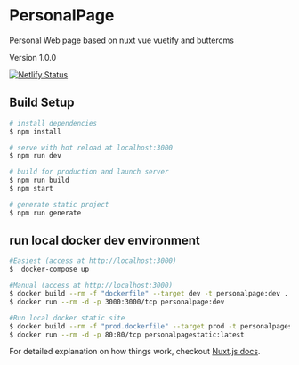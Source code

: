 # PersonalPage

Personal Web page based on nuxt vue vuetify and buttercms

Version 1.0.0

[![Netlify Status](https://api.netlify.com/api/v1/badges/2c7938b1-98da-4f3e-89b2-278a11c06e23/deploy-status)](https://app.netlify.com/sites/eager-noyce-b8f0dd/deploys)

## Build Setup

``` bash
# install dependencies
$ npm install

# serve with hot reload at localhost:3000
$ npm run dev

# build for production and launch server
$ npm run build
$ npm start

# generate static project
$ npm run generate
```

## run local docker dev environment

``` bash
#Easiest (access at http://localhost:3000)
$  docker-compose up
```

``` bash
#Manual (access at http://localhost:3000)
$ docker build --rm -f "dockerfile" --target dev -t personalpage:dev .
$ docker run --rm -d -p 3000:3000/tcp personalpage:dev
```

``` bash
#Run local docker static site
$ docker build --rm -f "prod.dockerfile" --target prod -t personalpagestatic:latest .
$ docker run --rm -d -p 80:80/tcp personalpagestatic:latest
```

For detailed explanation on how things work, checkout [Nuxt.js docs](https://nuxtjs.org).
